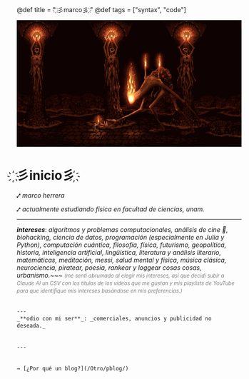 @def title = " ҉彡marco彡 ҉"
@def tags = ["syntax", "code"]




![ini](/assets/klimt.jpg)


# **҉彡inicio彡 ҉** 

⑇ _marco herrera_

⑇ _actualmente estudiando física en facultad de ciencias, unam._


---
_**intereses**_: _algoritmos y problemas computacionales, análisis de cine 🚬, biohacking, ciencia de datos, programación (especialmente en Julia y Python), computación cuántica, filosofía, física, futurismo, geopolítica, historia, inteligencia artificial, lingüística, literatura y análisis literario, matemáticas, meditación, messi, salud mental y física, música clásica, neurociencia, piratear, poesía, rankear y loggear cosas cosas, urbanismo._~~~
<span style="color: #828181; font-size: smaller; font-style: italic;">
    (me sentí abrumado al elegir mis intereses, así que decidí subir a Claude AI un CSV con los títulos de los videos que me gustan y mis playlists de YouTube para que identifique mis intereses basándose en mis preferencias.)
</span>
~~~

---
_**odio con mi ser**_: _comerciales, anuncios y publicidad no deseada._


---


⇝ [¿Por qué un blog?](/Otro/pblog/)

